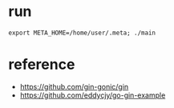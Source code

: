 # run

```shell
export META_HOME=/home/user/.meta; ./main
```

# reference

- https://github.com/gin-gonic/gin
- https://github.com/eddycjy/go-gin-example